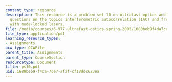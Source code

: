 ```yaml
---
content_type: resource
description: This resource is a problem set 10 on ultrafast optics and covers 2 problem
  questions on the topics interferometric autocorrelation (IAC) and frequency metrology
  with mode-locked lasers.
file: /media/courses/6-977-ultrafast-optics-spring-2005/1680beb9f4da7ce7af2fcf18ddc623ea_ps10.pdf
file_type: application/pdf
learning_resource_types:
- Assignments
ocw_type: OCWFile
parent_title: Assignments
parent_type: CourseSection
resourcetype: Document
title: ps10.pdf
uid: 1680beb9-f4da-7ce7-af2f-cf18ddc623ea
---
```

